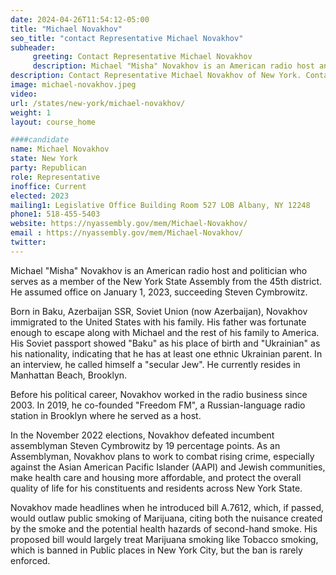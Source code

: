 ```yaml
---
date: 2024-04-26T11:54:12-05:00
title: "Michael Novakhov"
seo_title: "contact Representative Michael Novakhov"
subheader:
     greeting: Contact Representative Michael Novakhov
     description: Michael "Misha" Novakhov is an American radio host and politician who serves as a member of the New York State Assembly from the 45th district. He assumed office on January 1, 2023, succeeding Steven Cymbrowitz.
description: Contact Representative Michael Novakhov of New York. Contact information for Michael Novakhov includes email address, phone number, and mailing address.
image: michael-novakhov.jpeg
video:
url: /states/new-york/michael-novakhov/
weight: 1
layout: course_home

####candidate
name: Michael Novakhov
state: New York
party: Republican
role: Representative
inoffice: Current
elected: 2023
mailing1: Legislative Office Building Room 527 LOB Albany, NY 12248
phone1: 518-455-5403
website: https://nyassembly.gov/mem/Michael-Novakhov/
email : https://nyassembly.gov/mem/Michael-Novakhov/
twitter:
---
```

Michael "Misha" Novakhov is an American radio host and politician who serves as a member of the New York State Assembly from the 45th district. He assumed office on January 1, 2023, succeeding Steven Cymbrowitz.

Born in Baku, Azerbaijan SSR, Soviet Union (now Azerbaijan), Novakhov immigrated to the United States with his family. His father was fortunate enough to escape along with Michael and the rest of his family to America. His Soviet passport showed "Baku" as his place of birth and "Ukrainian" as his nationality, indicating that he has at least one ethnic Ukrainian parent. In an interview, he called himself a "secular Jew". He currently resides in Manhattan Beach, Brooklyn.

Before his political career, Novakhov worked in the radio business since 2003. In 2019, he co-founded "Freedom FM", a Russian-language radio station in Brooklyn where he served as a host.

In the November 2022 elections, Novakhov defeated incumbent assemblyman Steven Cymbrowitz by 19 percentage points. As an Assemblyman, Novakhov plans to work to combat rising crime, especially against the Asian American Pacific Islander (AAPI) and Jewish communities, make health care and housing more affordable, and protect the overall quality of life for his constituents and residents across New York State.

Novakhov made headlines when he introduced bill A.7612, which, if passed, would outlaw public smoking of Marijuana, citing both the nuisance created by the smoke and the potential health hazards of second-hand smoke. His proposed bill would largely treat Marijuana smoking like Tobacco smoking, which is banned in Public places in New York City, but the ban is rarely enforced.
